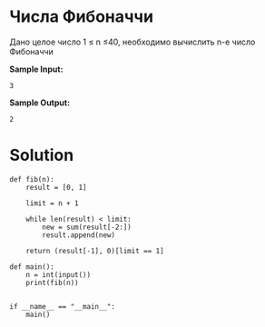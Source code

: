 # Числа Фибоначчи


Дано целое число 1 ≤ n ≤40, необходимо вычислить n-е число Фибоначчи 

**Sample Input:**
```
3
```
**Sample Output:**
```
2
```

# Solution
```
def fib(n):
    result = [0, 1]

    limit = n + 1

    while len(result) < limit:
        new = sum(result[-2:])
        result.append(new)
    
    return (result[-1], 0)[limit == 1]

def main():
    n = int(input())
    print(fib(n))


if __name__ == "__main__":
    main()
```